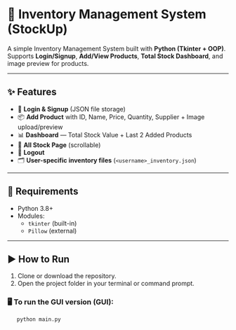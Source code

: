 # 🏬 Inventory Management System (StockUp)

A simple Inventory Management System built with **Python (Tkinter + OOP)**.  
Supports **Login/Signup**, **Add/View Products**, **Total Stock Dashboard**, and image preview for products.

---

## ✨ Features
- 👤 **Login & Signup** (JSON file storage)  
- 📦 **Add Product** with ID, Name, Price, Quantity, Supplier + Image upload/preview  
- 📊 **Dashboard** — Total Stock Value + Last 2 Added Products  
- 📜 **All Stock Page** (scrollable)  
- 🚪 **Logout**  
- 🗂 **User-specific inventory files** (`<username>_inventory.json`)

---

## 📂 Requirements
- Python 3.8+  
- Modules:
  - `tkinter` (built-in)
  - `Pillow` (external)

---

## ▶️ How to Run
1. Clone or download the repository.
2. Open the project folder in your terminal or command prompt.

### 🖥️ To run the GUI version (GUI):
```bash
   python main.py

